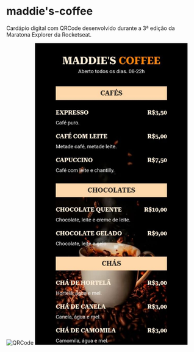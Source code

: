 # maddie's-coffee
Cardápio digital com QRCode desenvolvido durante a 3ª edição da Maratona Explorer da Rocketseat.

<img src="https://github.com/madalena-rocha/rocket-coffee/blob/main/assets/QRCode.png" alt="QRCode" width="200">

<img src="https://github.com/madalena-rocha/maddies-coffee/blob/main/assets/maddies-coffee.jpg" alt="Projeto 'Maddie's Coffee'" width="400">
